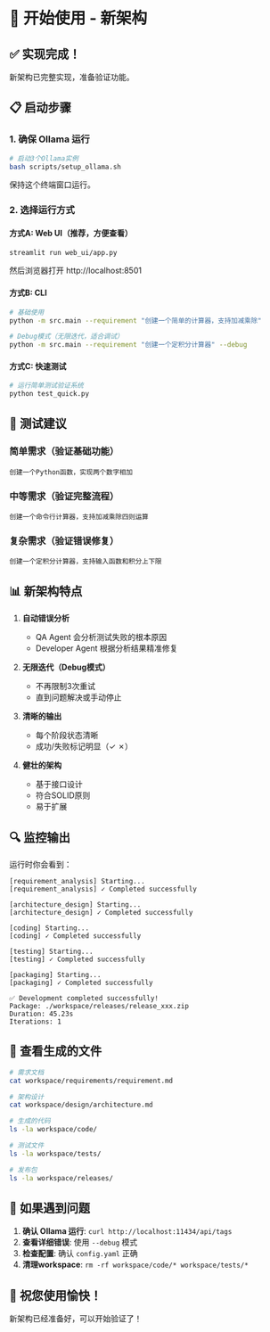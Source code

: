 # 🚀 开始使用 - 新架构

## ✅ 实现完成！

新架构已完整实现，准备验证功能。

## 📋 启动步骤

### 1. 确保 Ollama 运行

```bash
# 启动3个Ollama实例
bash scripts/setup_ollama.sh
```

保持这个终端窗口运行。

### 2. 选择运行方式

#### 方式A: Web UI（推荐，方便查看）

```bash
streamlit run web_ui/app.py
```

然后浏览器打开 http://localhost:8501

#### 方式B: CLI

```bash
# 基础使用
python -m src.main --requirement "创建一个简单的计算器，支持加减乘除"

# Debug模式（无限迭代，适合调试）
python -m src.main --requirement "创建一个定积分计算器" --debug
```

#### 方式C: 快速测试

```bash
# 运行简单测试验证系统
python test_quick.py
```

## 🎯 测试建议

### 简单需求（验证基础功能）
```
创建一个Python函数，实现两个数字相加
```

### 中等需求（验证完整流程）
```
创建一个命令行计算器，支持加减乘除四则运算
```

### 复杂需求（验证错误修复）
```
创建一个定积分计算器，支持输入函数和积分上下限
```

## 📊 新架构特点

1. **自动错误分析**
   - QA Agent 会分析测试失败的根本原因
   - Developer Agent 根据分析结果精准修复

2. **无限迭代（Debug模式）**
   - 不再限制3次重试
   - 直到问题解决或手动停止

3. **清晰的输出**
   - 每个阶段状态清晰
   - 成功/失败标记明显（✓ ✗）

4. **健壮的架构**
   - 基于接口设计
   - 符合SOLID原则
   - 易于扩展

## 🔍 监控输出

运行时你会看到：

```
[requirement_analysis] Starting...
[requirement_analysis] ✓ Completed successfully

[architecture_design] Starting...
[architecture_design] ✓ Completed successfully

[coding] Starting...
[coding] ✓ Completed successfully

[testing] Starting...
[testing] ✓ Completed successfully

[packaging] Starting...
[packaging] ✓ Completed successfully

✅ Development completed successfully!
Package: ./workspace/releases/release_xxx.zip
Duration: 45.23s
Iterations: 1
```

## 📁 查看生成的文件

```bash
# 需求文档
cat workspace/requirements/requirement.md

# 架构设计
cat workspace/design/architecture.md

# 生成的代码
ls -la workspace/code/

# 测试文件
ls -la workspace/tests/

# 发布包
ls -la workspace/releases/
```

## 🐛 如果遇到问题

1. **确认 Ollama 运行**: `curl http://localhost:11434/api/tags`
2. **查看详细错误**: 使用 `--debug` 模式
3. **检查配置**: 确认 `config.yaml` 正确
4. **清理workspace**: `rm -rf workspace/code/* workspace/tests/*`

## 🎉 祝您使用愉快！

新架构已经准备好，可以开始验证了！